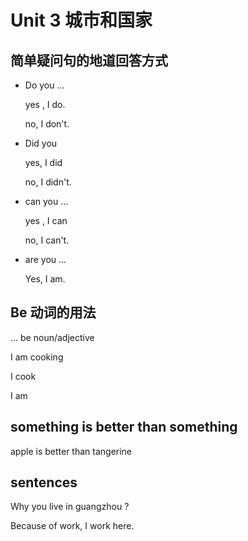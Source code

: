 # Unit 3 城市和国家

## 简单疑问句的地道回答方式

- Do you ...

  yes , I do.

  no, I don't.

- Did you 

  yes, I did

  no, I didn't.

- can you ...

  yes , I can

  no, I can't.

- are you ...

  Yes, I am.

## Be 动词的用法

... be noun/adjective

I am cooking

I cook

I am 



## something is better than something

apple is better than tangerine

## sentences

Why you live in guangzhou ?

Because of work, I work here.


